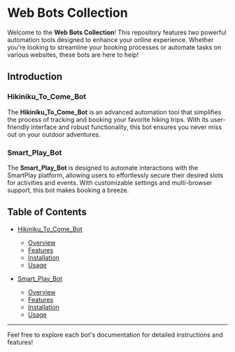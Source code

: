 # Web Bots Collection

Welcome to the **Web Bots Collection**! This repository features two powerful automation tools designed to enhance your online experience. Whether you're looking to streamline your booking processes or automate tasks on various websites, these bots are here to help!

## Introduction

### Hikiniku_To_Come_Bot
The **Hikiniku_To_Come_Bot** is an advanced automation tool that simplifies the process of tracking and booking your favorite hiking trips. With its user-friendly interface and robust functionality, this bot ensures you never miss out on your outdoor adventures. 

### Smart_Play_Bot
The **Smart_Play_Bot** is designed to automate interactions with the SmartPlay platform, allowing users to effortlessly secure their desired slots for activities and events. With customizable settings and multi-browser support, this bot makes booking a breeze.

## Table of Contents

- [Hikiniku_To_Come_Bot](#hikiniku_to_come_bot)
  - [Overview](#overview)
  - [Features](#features)
  - [Installation](#installation)
  - [Usage](#usage)
  
- [Smart_Play_Bot](.\Smart_Play_Bot\README.md)
  - [Overview](.\Smart_Play_Bot\README.md)
  - [Features](.\Smart_Play_Bot\README.md)
  - [Installation](.\Smart_Play_Bot\README.md)
  - [Usage](.\Smart_Play_Bot\README.md)

---

Feel free to explore each bot's documentation for detailed instructions and features!